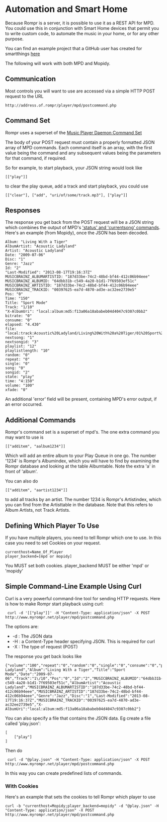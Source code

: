 # Automation and Smart Home

Because Rompr is a server, it is possible to use it as a REST API for MPD. You could use this in conjunction with Smart Home devices that permit you to write custom code, to automate the music in your home, or for any other purpose.

You can find an example project that a GitHub user has created for smartthings [here](https://github.com/nivw/smartthings_to_rompr)

The following will work with both MPD and Mopidy.

## Communication

Most controls you will want to use are accessed via a simple HTTP POST request to the URL

    http://address.of.rompr/player/mpd/postcommand.php

## Command Set

Rompr uses a superset of the [Music Player Daemon Command Set](https://www.musicpd.org/doc/protocol/command_reference.html)

The body of your POST request must contain a properly formatted JSON array of MPD commands. Each command itself is an array, with the first value being the command and any subsequent values being the parameters for that command, if required.

So for example, to start playback, your JSON string would look like

    [["play"]]

to clear the play queue, add a track and start playback, you could use

    [["clear"], ["add", "uri/of/some/track.mp3"], ["play"]]

## Responses

The response you get back from the POST request will be a JSON string which combines the output of MPD's ['status' and 'currentsong' commands](https://www.musicpd.org/doc/protocol/command_reference.html#status_commands). Here's an example (from Mopidy), once the JSON has been decoded.

    Album: "Living With a Tiger"​
    AlbumArtist: "Acoustic Ladyland"
    Artist: "Acoustic Ladyland"
    Date: "2009-07-06"
    Disc: "1"
    Genre: "Jazz"
    Id: "2"
    "Last-Modified": "2013-08-17T19:16:37Z"
    ​MUSICBRAINZ_ALBUMARTISTID: "187d33be-74c2-48bd-bf44-412c06b94eee"
    ​MUSICBRAINZ_ALBUMID: "64dbb31b-c549-4a20-b1d1-7f69503ef51c"
    ​MUSICBRAINZ_ARTISTID: "187d33be-74c2-48bd-bf44-412c06b94eee"
    ​MUSICBRAINZ_TRACKID: "00397625-ea7d-4870-ad3e-ac32ee2739e5"
    ​Pos: "0"
    ​Time: "150"
    ​Title: "Sport Mode"
    ​Track: "1/10"
    ​"X-AlbumUri": "local:album:md5:f13a06a18ababeb04d4047c9307c0bb2"
    ​bitrate: "0"
    ​consume: "0"
    ​elapsed: "4.430"
    ​file: "local:track:Acoustic%20Ladyland/Living%20With%20a%20Tiger/01%20Sport%20Mode.mp3"
    ​nextsong: "1"
    ​nextsongid: "3"
    ​playlist: "12"
    ​playlistlength: "10"
    ​random: "0"
    ​repeat: "0"
    ​single: "0"
    ​song: "0"
    ​songid: "2"
    ​state: "play"
    ​time: "4:150"
    ​volume: "100"
    ​xfade: "0"

An additional 'error' field will be present, containing MPD's error output, if an error occurred.

## Additional Commands

Rompr's command set is a superset of mpd's. The one extra command you may want to use is

    [["additem", "aalbum1234"]]

Which will add an entire album to your Play Queue in one go. The number '1234' is Rompr's Albumindex, which you will have to find by examining the Rompr database and looking at the table Albumtable. Note the extra 'a' in front of 'album'.

You can also do

    [["additem", "aartist1234"]]

to add all tracks by an artist. The number 1234 is Rompr's Artistindex, which you can find from the Artisttable in the database. Note that this refers to Album Artists, not Track Artists.

## Defining Which Player To Use

If you have multiple players, you need to tell Rompr which one to use. In this case you need to set Cookies on your request.

    currenthost=Name_Of_Player
    player_backend=[mpd or mopidy]

You MUST set both cookies. player_backend MUST be either 'mpd' or 'mopidy'

## Simple Command-Line Example Using Curl

Curl is a very powerful command-line tool for sending HTTP requests. Here is how to make Rompr start playback using curl:

     curl -d '[["play"]]' -H "Content-Type: application/json" -X POST http://www.myrompr.net/player/mpd/postcommand.php

The options are:

* -d : The JSON data
* -H : a Content-Type header specifying JSON. This is required for curl
* -X : The type of request (POST)

The response you get back looks like

````
{"volume":"100","repeat":"0","random":"0","single":"0","consume":"0","playlist":"12","playlistlength":"10","xfade":"0","state":"play","song":"0","songid":"2","nextsong":"1","nextsongid":"3","time":"22:150","elapsed":"22.610","bitrate":"0","file":"local:track:Acoustic%20Ladyland\/Living%20With%20a%20Tiger\/01%20Sport%20Mode.mp3","Time":"150","Artist":"Acoustic Ladyland","Album":"Living With a Tiger","Title":"Sport Mode","Date":"2009-07-06","Track":"1\/10","Pos":"0","Id":"2","MUSICBRAINZ_ALBUMID":"64dbb31b-c549-4a20-b1d1-7f69503ef51c","AlbumArtist":"Acoustic Ladyland","MUSICBRAINZ_ALBUMARTISTID":"187d33be-74c2-48bd-bf44-412c06b94eee","MUSICBRAINZ_ARTISTID":"187d33be-74c2-48bd-bf44-412c06b94eee","Genre":"Jazz","Disc":"1","Last-Modified":"2013-08-17T19:16:37Z","MUSICBRAINZ_TRACKID":"00397625-ea7d-4870-ad3e-ac32ee2739e5","X-AlbumUri":"local:album:md5:f13a06a18ababeb04d4047c9307c0bb2"}
````

You can also specify a file that contains the JSON data. Eg create a file called 'play.json':

    [
        ["play"]
    ]

Then do

     curl -d "@play.json" -H "Content-Type: application/json" -X POST http://www.myrompr.net/player/mpd/postcommand.php

In this way you can create predefined lists of commands.

### With Cookies

Here's an example that sets the cookies to tell Rompr which player to use

    curl -b "currenthost=Mopidy;player_backend=mopidy" -d "@play.json" -H "Content-Type: application/json" -X POST http://www.myrompr.net/player/mpd/postcommand.php
